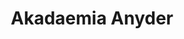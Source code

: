 ---
layout: new-guide
cms: netlify-cms
guide-type: Dungeon
title: Akadaemia Anyder
categories: shb
patch: 5.0
slug: akadaemia-anyder-new
difficulty: Normal
player-level: 80
item-level: 410
order: 80410
description: "Read our guide for the FFXIV dungeon Akadaemia Anyder (Normal), where
  you'll face off against Cladoselache, Doliodus, Marquis Morbol, and Guardian
  Force: Quetzalcoatl."
hero-image: /assets/img/akadaemia-anyder-full.jpg
list-image: /assets/img/akadaemia-anyder-small.jpg
search-terms:
  - dungeon
  - shadowbringers
  - shb
  - Cladoselache
  - Doliodus
  - Marquis Morbol
  - Guardian Force Quetzalcoatl
video-url: https://youtu.be/I3GrCd_jNlA
bosses:
  - name: Cladoselache and Dodiolus
    phases:
      - notes:
          - Tanks should keep the boss facing away from the group and healers should watch out for Protolithic Puncture, the tankbuster.
        script:
          - attack: Protolithic Puncture
            duty-action: false
          - attack: Tidal Guillotine (on land)
            duty-action: false
          - attack: "[repeat]"
            duty-action: false
        attacks:
          - name: Protolithic Puncture
            type: Regular
            roles:
              - Tank
              - Healer
            tags:
              - Tankbuster
            notes:
              - Heal and cooldown as necessary.
          - name: Tidal Guillotine
            type: Variation
            variations:
              - name: Tidal Guillotine (on land)
                roles:
                  - Everyone
                tags:
                  - Point Blank AoE
                notes:
                  - This attack will hit in a large circle around Cladoselache - move away to avoid it.
              - name: Tidal Guillotine (while swimming)
                roles:
                  - Everyone
                tags:
                  - Circular AoE
                notes:
                  - When Cladoselache is in the water, Tidal Guillotine changes.
                  - Cladoselache will stop swimming and jump out of the water into a large circular AoE directly in front of where it stopped. Avoid as necessary.
      - notes:
          - A second red-colored shark, Doliodus, will join the fight. The bosses will alternate being on the arena and in the water. Players should pay attention to their locations.
        script:
          - attack: Pelagic Cleaver (on land)
            duty-action: false
          - attack: Tidal Guillotine (in water)
            duty-action: false
          - attack: Protolithic Puncture
            duty-action: false
          - attack: Tidal Guillotine (on land)
            duty-action: false
          - attack: Aquatic Lance
            duty-action: false
          - attack: Pelagic Cleaver (in water)
            duty-action: false
          - attack: "[repeat]"
            duty-action: false
        attacks:
          - name: Pelagic Cleaver
            type: Variation
            variations:
              - name: Pelagic Cleaver (on land)
                roles:
                  - Everyone
                tags:
                  - Cone AoE
                notes:
                  - Doliodus will pick a direction and attack in a broad cone.
              - name: Pelagic Cleaver (while swimming)
                roles:
                  - Everyone
                tags:
                  - Cone AoE
                notes:
                  - When Doliodus is in the water, Pelagic Cleaver is larger.
                  - Doliodus will stop swimming and attack most of the arena with a frontal cone AoE - move to the sides to avoid it.
          - name: Aquatic Lance
            type: Regular
            roles:
              - Everyone
            tags:
              - Puddle AoE
              - Marker (Blue)
            notes:
              - One player will be marked and a Puddle AoE will be dropped on their location. Avoid them, and if you're targeted, place the puddle out of the way.
      - notes:
          - When one of the two sharks dies, the remaining one will cast Marine Mayhem and continue its pattern.
        script:
          - attack: Marine Mayhem
            duty-action: false
          - attack: Boss Specific Attacks
            duty-action: false
          - attack: "[repeat]"
            duty-action: false
        attacks:
          - name: Marine Mayhem
            type: Regular
            roles:
              - Healer
            tags: 
              - Raid-wide AoE
            notes:
              - This attack will continue to hit the group until the final boss is dead. Healers need to pay attention each time it hits.
  - name: Marquis Morbol
    phases:
      - notes:
          - When the boss raises its tendrils, it will slam them down - stand between them, and stick to the boss' side to avoid the bile at the end.
          - Avoid the glowing purple sections of the arena.
        attacks:
          - name: Sap Shower
            type: Regular
            roles:
              - Everyone
            tags:
              - Circular AoE
              - Marker (Orange)
            notes:
              - All players will be targeted with an orange marker. Avoid overlapping with others.
          - name: Arbor Storm
            type: Regular
            roles:
              - Healer
            tags:
              - Raid-wide AoE
            notes:
              - Healers should keep an eye on the group when this is cast.
          - name: Extensible Tendrils and Bile Vomit
            type: Combo
            combos:
              - name: Extensible Tendrils
                roles:
                  - Everyone
                tags:
                  - Area AoE
                notes:
                  - The boss will raise its tendrils and slam them down onto the ground.
                  - Stand in its "armpits" to avoid taking damage.
                  - This will happen 5 times in a row before Bile Vomit.
              - name: Bile Vomit
                roles:
                  - Everyone
                tags:
                  - Cone AoE
                notes:
                  - This attack has no cast bar.
                  - The boss will use this attack directly in front immediately after the 5th tendril slam. Tanks should avoid the front of the boss by standing to its sides.
          - name: Blossom
            type: Regular
            roles:
              - Everyone
            tags:
              - Area AoE
              - Debuff
            notes:
              - The boss will cause various flowered areas in the arena to glow purple.
              - Avoid standing in these or you'll receive heavy and vulnerability up debuffs.
  - name: "Guardian Force: Quetzalcoatl"
    phases:
      - notes:
          - After the boss targets everyone with circle AoEs, run into the purple orbs to get a damage up buff.
          - After the boss knocks everyone back, run into its hit box to avoid damage.
        attacks:
          - name: Shockbolt
            type: Regular
            roles:
              - Tank
              - Healer
            tags: 
              - Tankbuster
            notes:
              - Cooldown and heal as necessary.
          - name: Thunderbolt
            type: Regular
            roles:
              - Healer
            tags:
              - Raid-wide AoE
            notes:
              - Healers should top everyone up in preparation for this heavy raid-wide damage.
          - name: Thunderstorm
            type: Regular
            roles:
              - Everyone
            tags:
              - Circular AoE
              - Buff
            notes:
              - Players and the arena will be targeted by circle AoEs. Avoid overlapping with other players.
              - After the AoE hits, some will drop purple orbs that can be collected for a damage up buff.
          - name: Shocking Plumage
            type: Regular
            roles:
              - Everyone
            tags:
              - Cone AoE
            notes:
              - 4 cone AoEs will spawn from the boss in all directions. Stand between them.
          - name: Winding Current
            type: Regular
            roles:
              - Everyone
            tags:
              - Knockback
              - Area AoE
            notes:
              - The boss will teleport to the south side of the arena and knock all players north.
              - Orb AoEs will be scattered around the arena that grow during the cast - these get very large so try to avoid them.
              - The boss will hit the entire arena with damage - the only safe zone is directly in its hitbox - players will need to cross the arena, dodging the orb AoEs.
---